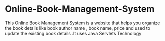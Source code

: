 # Online-Book-Management-System
This Online Book Management System is a website that helps you organize the book details like book author name , book name, price  and used to update the existing book details .It uses Java Servlets Technology
